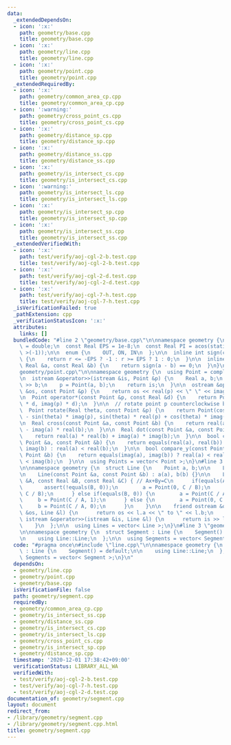```yaml
---
data:
  _extendedDependsOn:
  - icon: ':x:'
    path: geometry/base.cpp
    title: geometry/base.cpp
  - icon: ':x:'
    path: geometry/line.cpp
    title: geometry/line.cpp
  - icon: ':x:'
    path: geometry/point.cpp
    title: geometry/point.cpp
  _extendedRequiredBy:
  - icon: ':x:'
    path: geometry/common_area_cp.cpp
    title: geometry/common_area_cp.cpp
  - icon: ':warning:'
    path: geometry/cross_point_cs.cpp
    title: geometry/cross_point_cs.cpp
  - icon: ':x:'
    path: geometry/distance_sp.cpp
    title: geometry/distance_sp.cpp
  - icon: ':x:'
    path: geometry/distance_ss.cpp
    title: geometry/distance_ss.cpp
  - icon: ':x:'
    path: geometry/is_intersect_cs.cpp
    title: geometry/is_intersect_cs.cpp
  - icon: ':warning:'
    path: geometry/is_intersect_ls.cpp
    title: geometry/is_intersect_ls.cpp
  - icon: ':x:'
    path: geometry/is_intersect_sp.cpp
    title: geometry/is_intersect_sp.cpp
  - icon: ':x:'
    path: geometry/is_intersect_ss.cpp
    title: geometry/is_intersect_ss.cpp
  _extendedVerifiedWith:
  - icon: ':x:'
    path: test/verify/aoj-cgl-2-b.test.cpp
    title: test/verify/aoj-cgl-2-b.test.cpp
  - icon: ':x:'
    path: test/verify/aoj-cgl-2-d.test.cpp
    title: test/verify/aoj-cgl-2-d.test.cpp
  - icon: ':x:'
    path: test/verify/aoj-cgl-7-h.test.cpp
    title: test/verify/aoj-cgl-7-h.test.cpp
  _isVerificationFailed: true
  _pathExtension: cpp
  _verificationStatusIcon: ':x:'
  attributes:
    links: []
  bundledCode: "#line 2 \"geometry/base.cpp\"\n\nnamespace geometry {\n  using Real\
    \ = double;\n  const Real EPS = 1e-8;\n  const Real PI = acos(static_cast< Real\
    \ >(-1));\n\n  enum {\n    OUT, ON, IN\n  };\n\n  inline int sign(const Real &r)\
    \ {\n    return r <= -EPS ? -1 : r >= EPS ? 1 : 0;\n  }\n\n  inline bool equals(const\
    \ Real &a, const Real &b) {\n    return sign(a - b) == 0;\n  }\n}\n#line 3 \"\
    geometry/point.cpp\"\n\nnamespace geometry {\n  using Point = complex< Real >;\n\
    \n  istream &operator>>(istream &is, Point &p) {\n    Real a, b;\n    is >> a\
    \ >> b;\n    p = Point(a, b);\n    return is;\n  }\n\n  ostream &operator<<(ostream\
    \ &os, const Point &p) {\n    return os << real(p) << \" \" << imag(p);\n  }\n\
    \n  Point operator*(const Point &p, const Real &d) {\n    return Point(real(p)\
    \ * d, imag(p) * d);\n  }\n\n  // rotate point p counterclockwise by theta rad\n\
    \  Point rotate(Real theta, const Point &p) {\n    return Point(cos(theta) * real(p)\
    \ - sin(theta) * imag(p), sin(theta) * real(p) + cos(theta) * imag(p));\n  }\n\
    \n  Real cross(const Point &a, const Point &b) {\n    return real(a) * imag(b)\
    \ - imag(a) * real(b);\n  }\n\n  Real dot(const Point &a, const Point &b) {\n\
    \    return real(a) * real(b) + imag(a) * imag(b);\n  }\n\n  bool compare_x(const\
    \ Point &a, const Point &b) {\n    return equals(real(a), real(b)) ? imag(a) <\
    \ imag(b) : real(a) < real(b);\n  }\n\n  bool compare_y(const Point &a, const\
    \ Point &b) {\n    return equals(imag(a), imag(b)) ? real(a) < real(b) : imag(a)\
    \ < imag(b);\n  }\n\n  using Points = vector< Point >;\n}\n#line 3 \"geometry/line.cpp\"\
    \n\nnamespace geometry {\n  struct Line {\n    Point a, b;\n\n    Line() = default;\n\
    \n    Line(const Point &a, const Point &b) : a(a), b(b) {}\n\n    Line(const Real\
    \ &A, const Real &B, const Real &C) { // Ax+By=C\n      if(equals(A, 0)) {\n \
    \       assert(!equals(B, 0));\n        a = Point(0, C / B);\n        b = Point(1,\
    \ C / B);\n      } else if(equals(B, 0)) {\n        a = Point(C / A, 0);\n   \
    \     b = Point(C / A, 1);\n      } else {\n        a = Point(0, C / B);\n   \
    \     b = Point(C / A, 0);\n      }\n    }\n\n    friend ostream &operator<<(ostream\
    \ &os, Line &l) {\n      return os << l.a << \" to \" << l.b;\n    }\n\n    friend\
    \ istream &operator>>(istream &is, Line &l) {\n      return is >> l.a >> l.b;\n\
    \    }\n  };\n\n  using Lines = vector< Line >;\n}\n#line 3 \"geometry/segment.cpp\"\
    \n\nnamespace geometry {\n  struct Segment : Line {\n    Segment() = default;\n\
    \n    using Line::Line;\n  };\n\n  using Segments = vector< Segment >;\n}\n"
  code: "#pragma once\n#include \"line.cpp\"\n\nnamespace geometry {\n  struct Segment\
    \ : Line {\n    Segment() = default;\n\n    using Line::Line;\n  };\n\n  using\
    \ Segments = vector< Segment >;\n}\n"
  dependsOn:
  - geometry/line.cpp
  - geometry/point.cpp
  - geometry/base.cpp
  isVerificationFile: false
  path: geometry/segment.cpp
  requiredBy:
  - geometry/common_area_cp.cpp
  - geometry/is_intersect_ss.cpp
  - geometry/distance_ss.cpp
  - geometry/is_intersect_cs.cpp
  - geometry/is_intersect_ls.cpp
  - geometry/cross_point_cs.cpp
  - geometry/is_intersect_sp.cpp
  - geometry/distance_sp.cpp
  timestamp: '2020-12-01 17:38:42+09:00'
  verificationStatus: LIBRARY_ALL_WA
  verifiedWith:
  - test/verify/aoj-cgl-2-b.test.cpp
  - test/verify/aoj-cgl-7-h.test.cpp
  - test/verify/aoj-cgl-2-d.test.cpp
documentation_of: geometry/segment.cpp
layout: document
redirect_from:
- /library/geometry/segment.cpp
- /library/geometry/segment.cpp.html
title: geometry/segment.cpp
---
```

